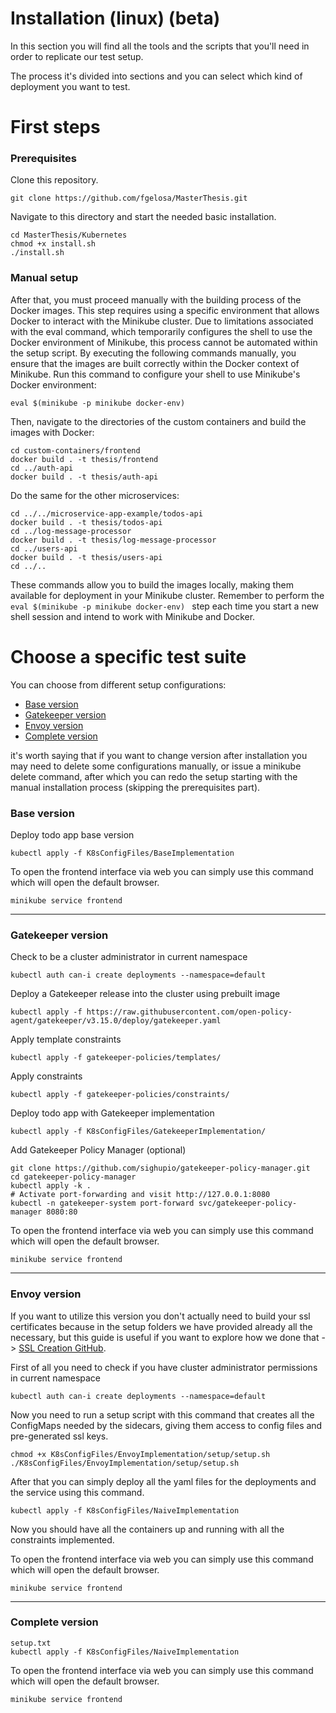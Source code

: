 # Installation (linux) (beta)
In this section you will find all the tools and the scripts that you'll need in order to replicate our test setup.

The process it's divided into sections and you can select which kind of deployment you want to test.

# First steps
### Prerequisites
Clone this repository.
```
git clone https://github.com/fgelosa/MasterThesis.git
```
Navigate to this directory and start the needed basic installation.
```
cd MasterThesis/Kubernetes
chmod +x install.sh
./install.sh
```
### Manual setup
After that, you must proceed manually with the building process of the Docker images. This step requires using a specific environment that allows Docker to interact with the Minikube cluster. Due to limitations associated with the eval command, which temporarily configures the shell to use the Docker environment of Minikube, this process cannot be automated within the setup script. By executing the following commands manually, you ensure that the images are built correctly within the Docker context of Minikube.
Run this command to configure your shell to use Minikube's Docker environment:
```
eval $(minikube -p minikube docker-env)
```
Then, navigate to the directories of the custom containers and build the images with Docker:
```
cd custom-containers/frontend
docker build . -t thesis/frontend
cd ../auth-api
docker build . -t thesis/auth-api
```
Do the same for the other microservices:
```
cd ../../microservice-app-example/todos-api
docker build . -t thesis/todos-api
cd ../log-message-processor
docker build . -t thesis/log-message-processor
cd ../users-api
docker build . -t thesis/users-api
cd ../..
```
These commands allow you to build the images locally, making them available for deployment in your Minikube cluster. Remember to perform the `eval $(minikube -p minikube docker-env)
` step each time you start a new shell session and intend to work with Minikube and Docker.

# Choose a specific test suite
You can choose from different setup configurations:
- [Base version](#base-version)
- [Gatekeeper version](#gatekeeper-version)
- [Envoy version](#envoy-version)
- [Complete version](#complete-version)

it's worth saying that if you want to change version after installation you may need to delete some configurations manually, or issue a minikube delete command, after which you can redo the setup starting with the manual installation process (skipping the prerequisites part).

### Base version
Deploy todo app base version
```
kubectl apply -f K8sConfigFiles/BaseImplementation
```
To open the frontend interface via web you can simply use this command which will open the default browser.
```
minikube service frontend
```

---

### Gatekeeper version
Check to be a cluster administrator in current namespace
```
kubectl auth can-i create deployments --namespace=default
```
Deploy a Gatekeeper release into the cluster using prebuilt image
```
kubectl apply -f https://raw.githubusercontent.com/open-policy-agent/gatekeeper/v3.15.0/deploy/gatekeeper.yaml
```
Apply template constraints
```
kubectl apply -f gatekeeper-policies/templates/
```
Apply constraints
```
kubectl apply -f gatekeeper-policies/constraints/
```
Deploy todo app with Gatekeeper implementation
```
kubectl apply -f K8sConfigFiles/GatekeeperImplementation/
```
Add Gatekeeper Policy Manager (optional)
```
git clone https://github.com/sighupio/gatekeeper-policy-manager.git
cd gatekeeper-policy-manager
kubectl apply -k .
# Activate port-forwarding and visit http://127.0.0.1:8080
kubectl -n gatekeeper-system port-forward svc/gatekeeper-policy-manager 8080:80
```

To open the frontend interface via web you can simply use this command which will open the default browser.
```
minikube service frontend
```

---

### Envoy version
If you want to utilize this version you don't actually need to build your ssl certificates because in the setup folders we have provided already all the necessary, but this guide is useful if you want to explore how we done that -> [SSL Creation GitHub](https://gist.github.com/fntlnz/cf14feb5a46b2eda428e000157447309). 

First of all you need to check if you have cluster administrator permissions in current namespace
```
kubectl auth can-i create deployments --namespace=default
```

Now you need to run a setup script with this command that creates all the ConfigMaps needed by the sidecars, giving them access to config files and pre-generated ssl keys.
```
chmod +x K8sConfigFiles/EnvoyImplementation/setup/setup.sh
./K8sConfigFiles/EnvoyImplementation/setup/setup.sh
```

After that you can simply deploy all the yaml files for the deployments and the service using this command.
```
kubectl apply -f K8sConfigFiles/NaiveImplementation
```

Now you should have all the containers up and running with all the constraints implemented.

To open the frontend interface via web you can simply use this command which will open the default browser.
```
minikube service frontend
```
---

### Complete version
```
setup.txt
kubectl apply -f K8sConfigFiles/NaiveImplementation
```

To open the frontend interface via web you can simply use this command which will open the default browser.
```
minikube service frontend
```
